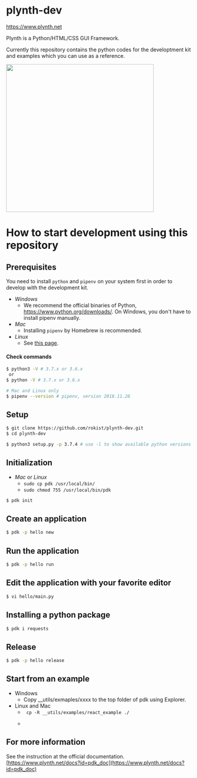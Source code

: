 # plynth-dev

https://www.plynth.net

Plynth is a Python/HTML/CSS GUI Framework.

Currently this repository contains the python codes for the developtment kit and examples which you can use as a reference.

<img src="https://www.plynth.net/sites/default/files/2019-10/Screen%20Shot%202019-10-02%20at%2023.44.51.png" width="400px">

<br>

# How to start development using this repository

## Prerequisites
You need to install `python` and `pipenv` on your system first in order to develop with the development kit.

* *Windows*
  * We recommend the official binaries of Python, https://www.python.org/downloads/. On Windows, you don't have to install pipenv manually.
* *Mac*
  * Installing `pipenv` by Homebrew is recommended.
* *Linux*
  * See [this page](docs/linux_prequisites.md).

#### Check commands
```sh
$ python3 -V # 3.7.x or 3.6.x
 or
$ python -V # 3.7.x or 3.6.x
```

```sh
# Mac and Linux only
$ pipenv --version # pipenv, version 2018.11.26
```


## Setup
```sh
$ git clone https://github.com/rokist/plynth-dev.git
$ cd plynth-dev
```

```sh
$ python3 setup.py -p 3.7.4 # use -l to show available python versions
```

## Initialization
* *Mac* or *Linux*
  * `sudo cp pdk /usr/local/bin/`
  * `sudo chmod 755 /usr/local/bin/pdk`

```sh
$ pdk init
```

## Create an application
```sh
$ pdk -p hello new
```

## Run the application
```sh
$ pdk -p hello run
```

## Edit the application with your favorite editor
```sh
$ vi hello/main.py
```

## Installing a python package
```sh
$ pdk i requests
```

## Release
```sh
$ pdk -p hello release
```


## Start from an example
* Windows
  * Copy __utils/exmaples/xxxx to the top folder of pdk using Explorer.
* Linux and Mac
  * ``` cp -R __utils/examples/react_example ./```
  * ``` pdk -p react_example run
  
  
## For more information
See the instruction at the official documentation.
[https://www.plynth.net/docs?id=pdk_doc](https://www.plynth.net/docs?id=pdk_doc)
